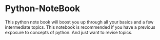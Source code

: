 # Python-NoteBook
This python note book will boost you up through all your basics and a few intermediate topics. 
This notebook is recommended if you have a previous exposure to concepts of python. And just want to revise topics.

